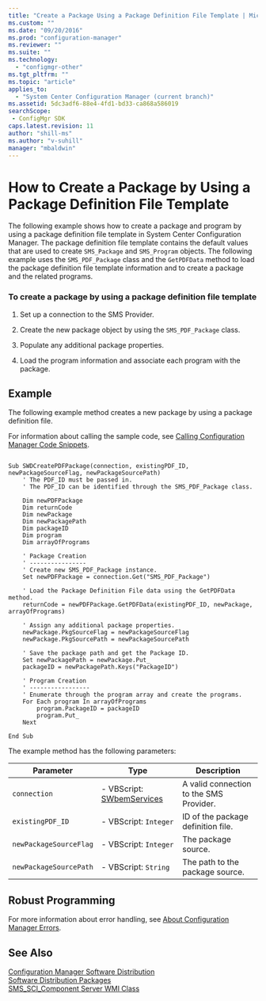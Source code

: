 ```yaml
---
title: "Create a Package Using a Package Definition File Template | Microsoft Docs"
ms.custom: ""
ms.date: "09/20/2016"
ms.prod: "configuration-manager"
ms.reviewer: ""
ms.suite: ""
ms.technology:
  - "configmgr-other"
ms.tgt_pltfrm: ""
ms.topic: "article"
applies_to:
  - "System Center Configuration Manager (current branch)"
ms.assetid: 5dc3adf6-88e4-4fd1-bd33-ca868a586019searchScope: - ConfigMgr SDK
caps.latest.revision: 11
author: "shill-ms"
ms.author: "v-suhill"
manager: "mbaldwin"
---
```

# How to Create a Package by Using a Package Definition File Template
The following example shows how to create a package and program by using a package definition file template in System Center Configuration Manager. The package definition file template contains the default values that are used to create `SMS_Package` and `SMS_Program` objects. The following example uses the `SMS_PDF_Package` class and the `GetPDFData` method to load the package definition file template information and to create a package and the related programs.  

### To create a package by using a package definition file template  

1.  Set up a connection to the SMS Provider.  

2.  Create the new package object by using the `SMS_PDF_Package` class.  

3.  Populate any additional package properties.  

4.  Load the program information and associate each program with the package.  

## Example  
 The following example method creates a new package by using a package definition file.  

 For information about calling the sample code, see [Calling Configuration Manager Code Snippets](../../../../develop/core/understand/calling-code-snippets.md).  

```vbs  

Sub SWDCreatePDFPackage(connection, existingPDF_ID, newPackageSourceFlag, newPackageSourcePath)  
    ' The PDF_ID must be passed in.  
    ' The PDF_ID can be identified through the SMS_PDF_Package class.  

    Dim newPDFPackage  
    Dim returnCode  
    Dim newPackage  
    Dim newPackagePath  
    Dim packageID  
    Dim program  
    Dim arrayOfPrograms  

    ' Package Creation  
    ' ----------------       
    ' Create new SMS_PDF_Package instance.  
    Set newPDFPackage = connection.Get("SMS_PDF_Package")  

    ' Load the Package Definition File data using the GetPDFData method.  
    returnCode = newPDFPackage.GetPDFData(existingPDF_ID, newPackage, arrayOfPrograms)  

    ' Assign any additional package properties.  
    newPackage.PkgSourceFlag = newPackageSourceFlag  
    newPackage.PkgSourcePath = newPackageSourcePath  

    ' Save the package path and get the Package ID.  
    Set newPackagePath = newPackage.Put_  
    packageID = newPackagePath.Keys("PackageID")  

    ' Program Creation   
    ' -----------------      
    ' Enumerate through the program array and create the programs.  
    For Each program In arrayOfPrograms  
        program.PackageID = packageID  
        program.Put_  
    Next  

End Sub  
```  

 The example method has the following parameters:  

|Parameter|Type|Description|  
|---------------|----------|-----------------|  
|`connection`|-   VBScript: [SWbemServices](https://msdn.microsoft.com/library/aa393854.aspx)|A valid connection to the SMS Provider.|  
|`existingPDF_ID`|-   VBScript: `Integer`|ID of the package definition file.|  
|`newPackageSourceFlag`|-   VBScript: `Integer`|The package source.|  
|`newPackageSourcePath`|-   VBScript: `String`|The path to the package source.|  

## Robust Programming  
 For more information about error handling, see [About Configuration Manager Errors](../../../../develop/core/understand/about-configuration-manager-errors.md).  

## See Also  
 [Configuration Manager Software Distribution](../../../../develop/core/servers/configure/software-distribution.md)   
 [Software Distribution Packages](../../../../develop/core/servers/configure/software-distribution-packages.md)   
 [SMS_SCI_Component Server WMI Class](../../../../develop/reference/core/servers/configure/sms_sci_component-server-wmi-class.md)

